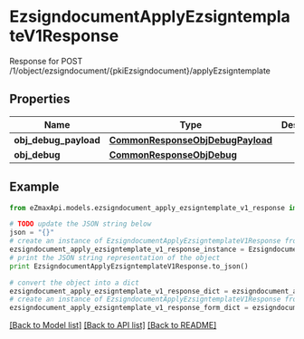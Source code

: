 # EzsigndocumentApplyEzsigntemplateV1Response

Response for POST /1/object/ezsigndocument/{pkiEzsigndocument}/applyEzsigntemplate

## Properties
Name | Type | Description | Notes
------------ | ------------- | ------------- | -------------
**obj_debug_payload** | [**CommonResponseObjDebugPayload**](CommonResponseObjDebugPayload.md) |  | 
**obj_debug** | [**CommonResponseObjDebug**](CommonResponseObjDebug.md) |  | [optional] 

## Example

```python
from eZmaxApi.models.ezsigndocument_apply_ezsigntemplate_v1_response import EzsigndocumentApplyEzsigntemplateV1Response

# TODO update the JSON string below
json = "{}"
# create an instance of EzsigndocumentApplyEzsigntemplateV1Response from a JSON string
ezsigndocument_apply_ezsigntemplate_v1_response_instance = EzsigndocumentApplyEzsigntemplateV1Response.from_json(json)
# print the JSON string representation of the object
print EzsigndocumentApplyEzsigntemplateV1Response.to_json()

# convert the object into a dict
ezsigndocument_apply_ezsigntemplate_v1_response_dict = ezsigndocument_apply_ezsigntemplate_v1_response_instance.to_dict()
# create an instance of EzsigndocumentApplyEzsigntemplateV1Response from a dict
ezsigndocument_apply_ezsigntemplate_v1_response_form_dict = ezsigndocument_apply_ezsigntemplate_v1_response.from_dict(ezsigndocument_apply_ezsigntemplate_v1_response_dict)
```
[[Back to Model list]](../README.md#documentation-for-models) [[Back to API list]](../README.md#documentation-for-api-endpoints) [[Back to README]](../README.md)


